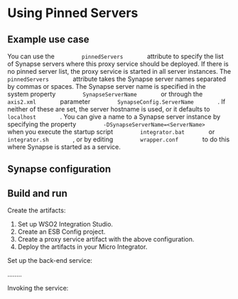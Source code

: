 # Using Pinned Servers
## Example use case

You can use the `         pinnedServers        ` attribute to specify
the list of Synapse servers where this proxy service should be
deployed. If there is no pinned server list, the proxy service is
started in all server instances. The `         pinnedServers        `
attribute takes the Synapse server names separated by commas or spaces.
The Synapse server name is specified in the system property
`         SynapseServerName        ` or through the
`         axis2.xml        ` parameter
`         SynapseConfig.ServerName        ` . If neither of
these are set, the server hostname is used, or it defaults to
`         localhost        ` . You can give a name to a Synapse server
instance by specifying the property
`         -DSynapseServerName=<ServerName>        ` when you execute the
startup script `         integrator.bat        ` or
`         integrator.sh        ` , or by editing
`         wrapper.conf        ` to do this where Synapse is started as a
service.

## Synapse configuration

## Build and run

Create the artifacts:

1. Set up WSO2 Integration Studio.
2. Create an ESB Config project.
3. Create a proxy service artifact with the above configuration.
4. Deploy the artifacts in your Micro Integrator.

Set up the back-end service:

........

Invoking the service: